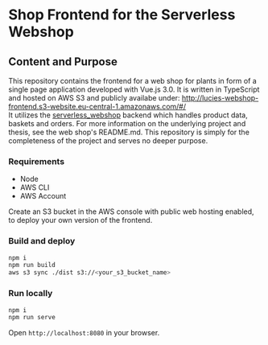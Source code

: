 # Shop Frontend for the Serverless Webshop

## Content and Purpose
This repository contains the frontend for a web shop for plants in form of a single page application developed with Vue.js 3.0. It is written in TypeScript and hosted on AWS S3 and publicly availabe under: http://lucies-webshop-frontend.s3-website.eu-central-1.amazonaws.com/#/ <br>
It utilizes the [serverless_webshop](https://github.com/lucieadw/serverless_webshop) backend which handles product data, baskets and orders.
For more information on the underlying project and thesis, see the web shop's README.md. This repository is simply for the completeness of the project and serves no deeper purpose.

### Requirements

* Node
* AWS CLI
* AWS Account

Create an S3 bucket in the AWS console with public web hosting enabled, to deploy your own version of the frontend.

### Build and deploy

```bash
npm i
npm run build
aws s3 sync ./dist s3://<your_s3_bucket_name>
```

### Run locally

```bash
npm i
npm run serve
```

Open `http://localhost:8080` in your browser.
